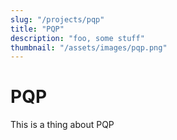 ```yaml
---
slug: "/projects/pqp"
title: "PQP"
description: "foo, some stuff"
thumbnail: "/assets/images/pqp.png"
---
```


# PQP

This is a thing about PQP